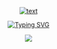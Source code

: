 <p align="center">
<a href="https://git.io/typing-svg"><img src="https://readme-typing-svg.demolab.com?font=Kalam&size=30&pause=1000&color=FE9BAA&center=true&repeat=false&width=435&lines=Hello!+I'm+Esther" alt="text" /></a>
<p/>

<p align="center">
<a href="https://git.io/typing-svg"><img src="https://readme-typing-svg.demolab.com?font=Kalam&size=30&pause=1000&color=FE9BAA&center=true&width=435&lines=Welcome+to+my+GitHub;Full-stack+web+developer;Always+learning+new+things" alt="Typing SVG" /></a>
<p/>

<div align="center">
    <img src="https://media3.giphy.com/media/FcqKy4Kj7XOK0hCW4g/giphy.gif?cid=ecf05e47ttrtkx6914wsxbu7mkronr1ys5dnxdu79dcobkjb&rid=giphy.gif&ct=g"/>
</div>

